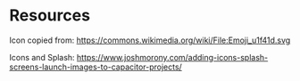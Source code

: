 # Resources

Icon copied from:
https://commons.wikimedia.org/wiki/File:Emoji_u1f41d.svg

Icons and Splash:
https://www.joshmorony.com/adding-icons-splash-screens-launch-images-to-capacitor-projects/
